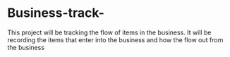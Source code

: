 # Business-track-
This project  will be tracking the flow of items in the business. It will be recording the items that enter into the business and how the flow out from the business
